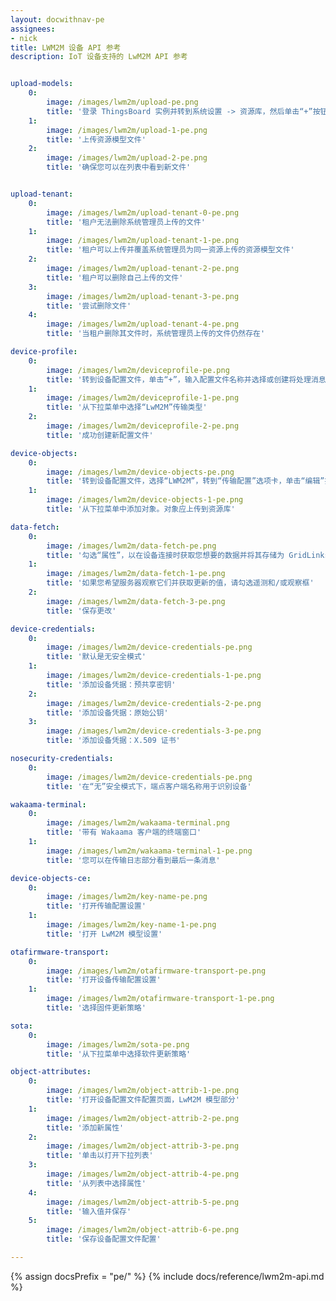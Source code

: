 ```yaml
---
layout: docwithnav-pe
assignees:
- nick
title: LWM2M 设备 API 参考
description: IoT 设备支持的 LwM2M API 参考


upload-models:
    0:
        image: /images/lwm2m/upload-pe.png
        title: '登录 ThingsBoard 实例并转到系统设置 -> 资源库，然后单击“+”按钮'
    1:
        image: /images/lwm2m/upload-1-pe.png
        title: '上传资源模型文件'
    2:
        image: /images/lwm2m/upload-2-pe.png
        title: '确保您可以在列表中看到新文件'


upload-tenant:
    0:
        image: /images/lwm2m/upload-tenant-0-pe.png
        title: '租户无法删除系统管理员上传的文件'
    1:
        image: /images/lwm2m/upload-tenant-1-pe.png
        title: '租户可以上传并覆盖系统管理员为同一资源上传的资源模型文件'
    2:
        image: /images/lwm2m/upload-tenant-2-pe.png
        title: '租户可以删除自己上传的文件'
    3:
        image: /images/lwm2m/upload-tenant-3-pe.png
        title: '尝试删除文件'
    4:
        image: /images/lwm2m/upload-tenant-4-pe.png
        title: '当租户删除其文件时，系统管理员上传的文件仍然存在'

device-profile:
    0:
        image: /images/lwm2m/deviceprofile-pe.png
        title: '转到设备配置文件，单击“+”，输入配置文件名称并选择或创建将处理消息的规则链'
    1:
        image: /images/lwm2m/deviceprofile-1-pe.png
        title: '从下拉菜单中选择“LwM2M”传输类型'
    2:
        image: /images/lwm2m/deviceprofile-2-pe.png
        title: '成功创建新配置文件'

device-objects:
    0:
        image: /images/lwm2m/device-objects-pe.png
        title: '转到设备配置文件，选择“LWM2M”，转到“传输配置”选项卡，单击“编辑”按钮'
    1:
        image: /images/lwm2m/device-objects-1-pe.png
        title: '从下拉菜单中添加对象。对象应上传到资源库'

data-fetch:
    0:
        image: /images/lwm2m/data-fetch-pe.png
        title: '勾选“属性”，以在设备连接时获取您想要的数据并将其存储为 GridLinks 属性'
    1:
        image: /images/lwm2m/data-fetch-1-pe.png
        title: '如果您希望服务器观察它们并获取更新的值，请勾选遥测和/或观察框'
    2:
        image: /images/lwm2m/data-fetch-3-pe.png
        title: '保存更改'

device-credentials:
    0:
        image: /images/lwm2m/device-credentials-pe.png
        title: '默认是无安全模式'
    1:
        image: /images/lwm2m/device-credentials-1-pe.png
        title: '添加设备凭据：预共享密钥'
    2:
        image: /images/lwm2m/device-credentials-2-pe.png
        title: '添加设备凭据：原始公钥'
    3:
        image: /images/lwm2m/device-credentials-3-pe.png
        title: '添加设备凭据：X.509 证书'

nosecurity-credentials:
    0:
        image: /images/lwm2m/device-credentials-pe.png
        title: '在“无”安全模式下，端点客户端名称用于识别设备'

wakaama-terminal:
    0:
        image: /images/lwm2m/wakaama-terminal.png
        title: '带有 Wakaama 客户端的终端窗口'
    1:
        image: /images/lwm2m/wakaama-terminal-1-pe.png
        title: '您可以在传输日志部分看到最后一条消息'

device-objects-ce:
    0:
        image: /images/lwm2m/key-name-pe.png
        title: '打开传输配置设置'
    1:
        image: /images/lwm2m/key-name-1-pe.png
        title: '打开 LwM2M 模型设置'

otafirmware-transport:
    0:
        image: /images/lwm2m/otafirmware-transport-pe.png
        title: '打开设备传输配置设置'
    1:
        image: /images/lwm2m/otafirmware-transport-1-pe.png
        title: '选择固件更新策略'

sota:
    0:
        image: /images/lwm2m/sota-pe.png
        title: '从下拉菜单中选择软件更新策略'

object-attributes:
    0:
        image: /images/lwm2m/object-attrib-1-pe.png
        title: '打开设备配置文件配置页面，LwM2M 模型部分'
    1:
        image: /images/lwm2m/object-attrib-2-pe.png
        title: '添加新属性'
    2:
        image: /images/lwm2m/object-attrib-3-pe.png
        title: '单击以打开下拉列表'
    3:
        image: /images/lwm2m/object-attrib-4-pe.png
        title: '从列表中选择属性'
    4:
        image: /images/lwm2m/object-attrib-5-pe.png
        title: '输入值并保存'
    5:
        image: /images/lwm2m/object-attrib-6-pe.png
        title: '保存设备配置文件配置'

---
```


{% assign docsPrefix = "pe/" %}
{% include docs/reference/lwm2m-api.md %}